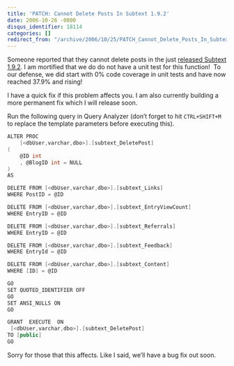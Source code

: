 ```yaml
---
title: 'PATCH: Cannot Delete Posts In Subtext 1.9.2'
date: 2006-10-26 -0800
disqus_identifier: 18114
categories: []
redirect_from: "/archive/2006/10/25/PATCH_Cannot_Delete_Posts_In_Subtext_1.9.2.aspx/"
---
```


Someone reported that they cannot delete posts in the just [released
Subtext
1.9.2](https://haacked.com/archive/2006/10/25/Subtext_1.9.2_quotShields_Upquot_Edition_Released.aspx "Subtext 1.9.2 released!").
I am mortified that we do do not have a unit test for this function!  To
our defense, we did start with 0% code coverage in unit tests and have
now reached 37.9% and rising!

I have a quick fix if this problem affects you. I am also currently
building a more permanent fix which I will release soon.

Run the following query in Query Analyzer (don’t forget to hit
`CTRL+SHIFT+M` to replace the template parameters before executing
this).

```csharp
ALTER PROC 
    [<dbUser,varchar,dbo>].[subtext_DeletePost]
(
    @ID int
    , @BlogID int = NULL
)
AS

DELETE FROM [<dbUser,varchar,dbo>].[subtext_Links] 
WHERE PostID = @ID

DELETE FROM [<dbUser,varchar,dbo>].[subtext_EntryViewCount] 
WHERE EntryID = @ID

DELETE FROM [<dbUser,varchar,dbo>].[subtext_Referrals] 
WHERE EntryID = @ID

DELETE FROM [<dbUser,varchar,dbo>].[subtext_Feedback] 
WHERE EntryId = @ID

DELETE FROM [<dbUser,varchar,dbo>].[subtext_Content] 
WHERE [ID] = @ID

GO
SET QUOTED_IDENTIFIER OFF 
GO
SET ANSI_NULLS ON 
GO

GRANT  EXECUTE  ON 
 [<dbUser,varchar,dbo>].[subtext_DeletePost]  
TO [public]
GO
```

Sorry for those that this affects. Like I said, we’ll have a bug fix out
soon.

